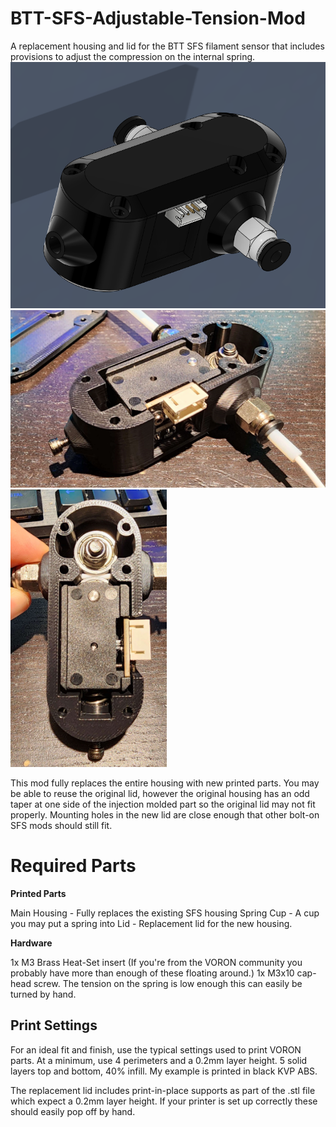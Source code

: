 # BTT-SFS-Adjustable-Tension-Mod
A replacement housing and lid for the BTT SFS filament sensor that includes provisions to adjust the compression on the internal spring.
![](photos/CAD.PNG)
<img src = "photos/AssemblyA.jpg" width = 700>
<img src = "photos/AssemblyB.jpg" width = 250>

This mod fully replaces the entire housing with new printed parts.  You may be able to reuse the original lid, however the original housing has an odd taper at one side of the injection molded part so the original lid may not fit properly.  Mounting holes in the new lid are close enough that other bolt-on SFS mods should still fit.

# Required Parts
**Printed Parts**

Main Housing - Fully replaces the existing SFS housing
Spring Cup - A cup you may put a spring into
Lid - Replacement lid for the new housing.

**Hardware**

1x M3 Brass Heat-Set insert (If you're from the VORON community you probably have more than enough of these floating around.)
1x M3x10 cap-head screw.  The tension on the spring is low enough this can easily be turned by hand.


## Print Settings

For an ideal fit and finish, use the typical settings used to print VORON parts.  At a minimum, use 4 perimeters and a 0.2mm layer height.  5 solid layers top and bottom, 40% infill.  My example is printed in black KVP ABS.

The replacement lid includes print-in-place supports as part of the .stl file which expect a 0.2mm layer height.  If your printer is set up correctly these should easily pop off by hand.
